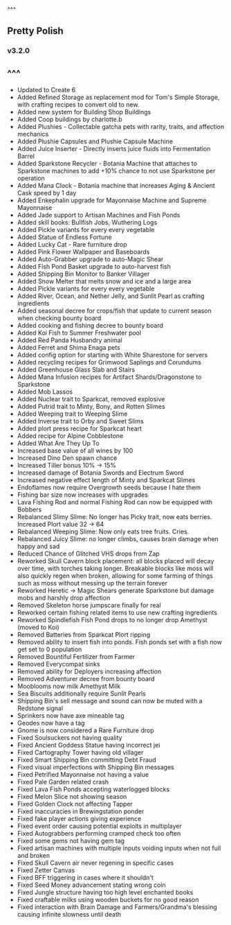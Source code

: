 ^^^
## Pretty Polish
### v3.2.0
^^^
--- 
- Updated to Create 6
- Added Refined Storage as replacement mod for Tom's Simple Storage, with crafting recipes to convert old to new.
- Added new system for Building Shop Buildings
- Added Coop buildings by charlotte.b
- Added Plushies - Collectable gatcha pets with rarity, traits, and affection mechanics
- Added Plushie Capsules and Plushie Capsule Machine
- Added Juice Inserter - Directly inserts juice fluids into Fermentation Barrel
- Added Sparkstone Recycler - Botania Machine that attaches to Sparkstone machines to add +10% chance to not use Sparkstone per operation
- Added Mana Clock - Botania machine that increases Aging & Ancient Cask speed by 1 day 
- Added Enkephalin upgrade for Mayonnaise Machine and Supreme Mayonnaise
- Added Jade support to Artisan Machines and Fish Ponds 
- Added skill books: Bullfish Jobs, Wuthering Logs
- Added Pickle variants for every every vegetable
- Added Statue of Endless Fortune
- Added Lucky Cat - Rare furniture drop
- Added Pink Flower Wallpaper and Baseboards
- Added Auto-Grabber upgrade to auto-Magic Shear
- Added Fish Pond Basket upgrade to auto-harvest fish
- Added Shipping Bin Monitor to Banker Villager
- Added Snow Melter that melts snow and ice and a large area
- Added Pickle variants for every every vegetable
- Added River, Ocean, and Nether Jelly, and Sunlit Pearl as crafting ingredients
- Added seasonal decree for crops/fish that update to current season when checking bounty board
- Added cooking and fishing decree to bounty board
- Added Koi Fish to Summer Freshwater pool
- Added Red Panda Husbandry animal
- Added Ferret and Shima Enaga pets
- Added config option for starting with White Sharestone for servers
- Added recycling recipes for Grimwood Saplings and Corundums
- Added Greenhouse Glass Slab and Stairs
- Added Mana Infusion recipes for Artifact Shards/Dragonstone to Sparkstone
- Added Mob Lassos
- Added Nuclear trait to Sparkcat, removed explosive
- Added Putrid trait to Minty, Bony, and Rotten Slimes
- Added Weeping trait to Weeping Slime
- Added Inverse trait to Orby and Sweet Slims
- Added plort press recipe for Sparkcat heart
- Added recipe for Alpine Cobblestone
- Added What Are They Up To
- Increased base value of all wines by 100
- Increased Dino Den spawn chance
- Increased Tiller bonus 10% -> 15%
- Increased damage of Botania Swords and Electrum Sword 
- Increased negative effect length of Minty and Sparkcat Slimes
- Endoflames now require Overgrowth seeds because I hate them
- Fishing bar size now increases with upgrades
- Lava Fishing Rod and normal Fishing Rod can now be equipped with Bobbers
- Rebalanced Slimy Slime: No longer has Picky trait, now eats berries. Increased Plort value 32 -> 64
- Rebalanced Weeping Slime: Now only eats tree fruits. Cries.
- Rebalanced Juicy Slime: no longer climbs, causes brain damage when happy and sad
- Reduced Chance of Glitched VHS drops from Zap
- Reworked Skull Cavern block placement: all blocks placed will decay over time, with torches taking longer. Breakable blocks like moss will also quickly regen when broken, allowing for some farming of things such as moss without messing up the terrain forever
- Reworked Heretic -> Magic Shears generate Sparkstone but damage mobs and harshly drop affection
- Removed Skeleton horse jumpscare finally for real
- Reworked certain fishing related items to use new crafting ingredients
- Reworked Spindlefish Fish Pond drops to no longer drop Amethyst (moved to Koi)
- Removed Batteries from Sparkcat Plort ripping
- Removed ability to insert fish into ponds. Fish ponds set with a fish now get set to 0 population
- Removed Bountiful Fertilizer from Farmer
- Removed Everycompat sinks
- Removed ability for Deployers increasing affection
- Removed Adventurer decree from bounty board
- Mooblooms now milk Amethyst Milk
- Sea Biscuits additionally require Sunlit Pearls
- Shipping Bin's sell message and sound can now be muted with a Redstone signal
- Sprinkers now have axe mineable tag
- Geodes now have a tag
- Gnome is now considered a Rare Furniture drop
- Fixed Soulsuckers not having quality
- Fixed Ancient Goddess Statue having incorrect jei
- Fixed Cartography Tower having old villager
- Fixed Smart Shipping Bin committing Debt Fraud
- Fixed visual imperfections with Shipping Bin messages
- Fixed Petrified Mayonnaise not having a value
- Fixed Pale Garden related crash
- Fixed Lava Fish Ponds accepting waterlogged blocks
- Fixed Melon Slice not showing season
- Fixed Golden Clock not affecting Tapper
- Fixed inaccuracies in Brewingstation ponder
- Fixed fake player actions giving experience
- Fixed event order causing potential exploits in multiplayer
- Fixed Autograbbers performing cramped check too often
- Fixed some gems not having gem tag
- Fixed artisan machines with multiple inputs voiding inputs when not full and broken
- Fixed Skull Cavern air never regening in specific cases
- Fixed Zetter Canvas
- Fixed BFF triggering in cases where it shouldn't
- Fixed Seed Money advancement stating wrong coin
- Fixed Jungle structure having too high level enchanted books
- Fixed craftable milks using wooden buckets for no good reason
- Fixed interaction with Brain Damage and Farmers/Grandma's blessing causing infinite slowness until death